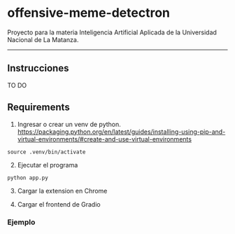 # offensive-meme-detectron

Proyecto para la materia Inteligencia Artificial Aplicada de la Universidad Nacional de La Matanza.

---

## Instrucciones

TO DO

## Requirements
1. Ingresar o crear un venv de python.
https://packaging.python.org/en/latest/guides/installing-using-pip-and-virtual-environments/#create-and-use-virtual-environments

``` 
source .venv/bin/activate  
```

2. Ejecutar el programa

```
python app.py
```
3. Cargar la extension en Chrome

4. Cargar el frontend de Gradio

### Ejemplo

